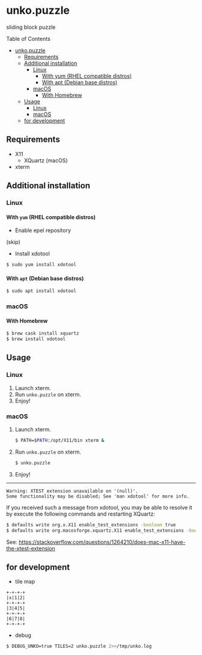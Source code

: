 # unko.puzzle

sliding block puzzle

Table of Contents

<!--ts-->
   * [unko.puzzle](doc/unko.puzzle.md#unkopuzzle)
      * [Requirements](doc/unko.puzzle.md#requirements)
      * [Additional installation](doc/unko.puzzle.md#additional-installation)
         * [Linux](doc/unko.puzzle.md#linux)
            * [With yum (RHEL compatible distros)](doc/unko.puzzle.md#with-yum-rhel-compatible-distros)
            * [With apt (Debian base distros)](doc/unko.puzzle.md#with-apt-debian-base-distros)
         * [macOS](doc/unko.puzzle.md#macos)
            * [With Homebrew](doc/unko.puzzle.md#with-homebrew)
      * [Usage](doc/unko.puzzle.md#usage)
         * [Linux](doc/unko.puzzle.md#linux-1)
         * [macOS](doc/unko.puzzle.md#macos-1)
      * [for development](doc/unko.puzzle.md#for-development)

<!-- Added by: runner, at: Sat Jun 13 15:18:35 UTC 2020 -->

<!--te-->

## Requirements

- X11
    - XQuartz (macOS)
- xterm

## Additional installation

### Linux

#### With `yum` (RHEL compatible distros)

* Enable epel repository

(skip)

* Install xdotool

```sh
$ sudo yum install xdotool
```

#### With `apt` (Debian base distros)

```sh
$ sudo apt install xdotool
```

### macOS

#### With Homebrew

```sh
$ brew cask install xquartz
$ brew install xdotool
```

## Usage

### Linux

1. Launch xterm.
1. Run `unko.puzzle` on xterm.
1. Enjoy!

### macOS

1. Launch xterm.
    ```sh
    $ PATH=$PATH:/opt/X11/bin xterm &
    ```
1. Run `unko.puzzle` on xterm.
    ```sh
    $ unko.puzzle
    ```
1. Enjoy!

---

```
Warning: XTEST extension unavailable on '(null)'.
Some functionality may be disabled; See 'man xdotool' for more info.
```

If you received such a message from xdotool, you may be able to resolve it by execute the following commands and restarting XQuartz:

```sh
$ defaults write org.x.X11 enable_test_extensions -boolean true
$ defaults write org.macosforge.xquartz.X11 enable_test_extensions -boolean true
```

See: https://stackoverflow.com/questions/1264210/does-mac-x11-have-the-xtest-extension

## for development

- tile map

```
+-+-+-+
|x|1|2|
+-+-+-+
|3|4|5|
+-+-+-+
|6|7|8|
+-+-+-+
```

- debug

```sh
$ DEBUG_UNKO=true TILES=2 unko.puzzle 2>>/tmp/unko.log
```
